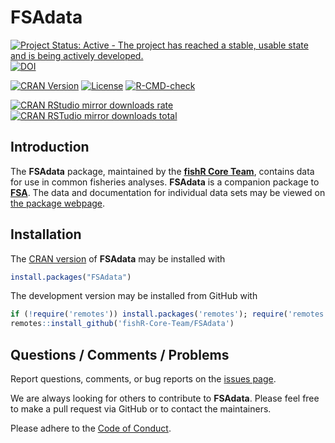 FSAdata
=======
[![Project Status: Active - The project has reached a stable, usable state and is being actively developed.](http://www.repostatus.org/badges/latest/active.svg)](http://www.repostatus.org/#active)
[![DOI](https://zenodo.org/badge/18454411.svg)](https://zenodo.org/badge/latestdoi/18454411)

[![CRAN Version](http://www.r-pkg.org/badges/version/FSAdata)](http://www.r-pkg.org/pkg/FSAdata)
[![License](http://img.shields.io/badge/license-GPL%20%28%3E=%202%29-brightgreen.svg?style=flat)](http://www.gnu.org/licenses/gpl-2.0.html)
[![R-CMD-check](https://github.com/fishR-Core-Team/FSAdata/workflows/R-CMD-check/badge.svg)](https://github.com/fishR-Core-Team/FSAdata/actions)

[![CRAN RStudio mirror downloads rate](http://cranlogs.r-pkg.org/badges/FSAdata) ![CRAN RSTudio mirror downloads total](http://cranlogs.r-pkg.org/badges/grand-total/FSAdata)](http://www.r-pkg.org/pkg/FSAdata)

## Introduction
The **FSAdata** package, maintained by the [**fishR Core Team**](https://github.com/fishR-Core-Team), contains data for use in common fisheries analyses. **FSAdata** is a companion package to [**FSA**](https://github.com/fishR-Core-Team/FSA). The data and documentation for individual data sets may be viewed on [the package webpage](https://fishr-core-team.github.io/FSAdata).

## Installation
The [CRAN version](https://cran.r-project.org/web/packages/FSAdata/index.html) of **FSAdata** may be installed with

```r
install.packages("FSAdata")
```

The development version may be installed from GitHub with

```r
if (!require('remotes')) install.packages('remotes'); require('remotes')
remotes::install_github('fishR-Core-Team/FSAdata')
```

## Questions / Comments / Problems

Report questions, comments, or bug reports on the [issues page](https://github.com/fishR-Core-Team/FSAdata/issues).

We are always looking for others to contribute to **FSAdata**. Please feel free to make a pull request via GitHub or to contact the maintainers.

Please adhere to the [Code of Conduct](https://fishr-core-team.github.io/FSAdata/CODE_OF_CONDUCT.html).

